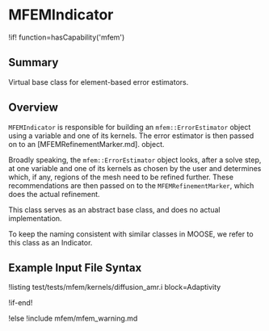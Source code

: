 # MFEMIndicator

!if! function=hasCapability('mfem')

## Summary

Virtual base class for element-based error estimators.

## Overview

`MFEMIndicator` is responsible for building an `mfem::ErrorEstimator` object using a variable and one of its kernels.
The error estimator is then passed on to an [MFEMRefinementMarker.md].
object.

Broadly speaking, the `mfem::ErrorEstimator` object looks, after a solve step, at one variable and one of its kernels as chosen by the user
and determines which, if any, regions of the mesh need to be refined further. These recommendations are then
passed on to the `MFEMRefinementMarker`, which does the actual refinement.

This class serves as an abstract base class, and does no actual implementation. 

To keep the naming consistent with similar classes in MOOSE, we refer to this class as an Indicator.

## Example Input File Syntax

!listing test/tests/mfem/kernels/diffusion_amr.i block=Adaptivity


!if-end!

!else
!include mfem/mfem_warning.md

